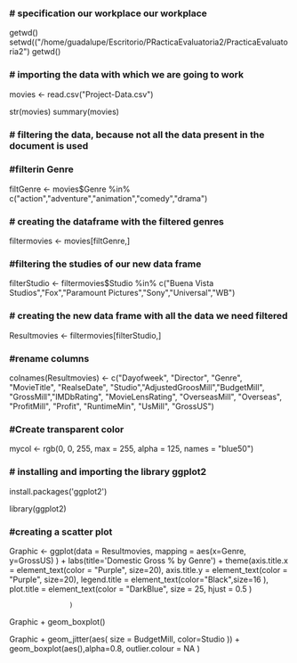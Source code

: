 <h3># specification our workplace our workplace</h3>
getwd()
setwd(("/home/guadalupe/Escritorio/PRacticaEvaluatoria2/PracticaEvaluatoria2")
getwd()

<h3># importing the data with which we are going to work</h3>
movies <- read.csv("Project-Data.csv")

str(movies)
summary(movies)


<h3># filtering the data, because not all the data present in the document is used</h3>


<h3>#filterin Genre</h3>
filtGenre <- movies$Genre %in% c("action","adventure","animation","comedy","drama")


<h3># creating the dataframe with the filtered genres</h3>
filtermovies <- movies[filtGenre,]

<h3>#filtering the studies of our new data frame</h3>
filterStudio <- filtermovies$Studio %in% c("Buena Vista Studios","Fox","Paramount Pictures","Sony","Universal","WB")

<h3># creating the new data frame with all the data we need filtered</h3>
Resultmovies <- filtermovies[filterStudio,]


<h3>#rename columns</h3>

colnames(Resultmovies) <- c("Dayofweek", "Director", "Genre", "MovieTitle", "RealseDate", "Studio","AdjustedGroosMill","BudgetMill", "GrossMill","IMDbRating", "MovieLensRating", "OverseasMill",
                            "Overseas", "ProfitMill", "Profit", "RuntimeMin", "UsMill", "GrossUS")

<h3>#Create transparent color</h3>

mycol <- rgb(0, 0, 255, max = 255, alpha = 125, names = "blue50")

<h3># installing and importing the library ggplot2 </h3>
install.packages('ggplot2')

library(ggplot2)

<h3>#creating a scatter plot</h3>


Graphic <- ggplot(data = Resultmovies,
                  mapping = aes(x=Genre, y=GrossUS) 
                  ) + 
             labs(title='Domestic Gross % by Genre') + 
             theme(axis.title.x = element_text(color = "Purple", size=20),
                   axis.title.y = element_text(color = "Purple", size=20),
                   legend.title = element_text(color="Black",size=16 ),
                   plot.title =  element_text(color = "DarkBlue", size = 25, hjust = 0.5 )
                
                   )
  
Graphic + geom_boxplot()

Graphic + geom_jitter(aes( size = BudgetMill, color=Studio )) + geom_boxplot(aes(),alpha=0.8, outlier.colour = NA ) 
